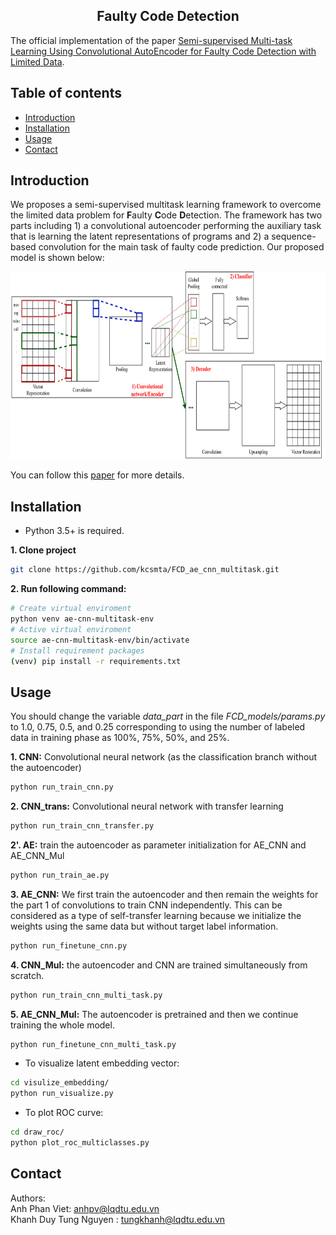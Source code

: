 <h2 align="center">
Faulty Code Detection 
</h2>

The official implementation of the paper [Semi-supervised Multi-task Learning Using Convolutional AutoEncoder for Faulty Code Detection with Limited Data]().

<!-- Table of content-->

## Table of contents
* [Introduction](#introduction)
* [Installation](#installation)
* [Usage](#usage)
* [Contact](#contact)


## Introduction
We proposes a semi-supervised multitask learning framework to overcome the limited data problem for **F**aulty **C**ode **D**etection. 
The framework has two parts including 1) a convolutional autoencoder performing the auxiliary task that is learning the latent representations of programs 
and 2) a sequence-based convolution for the main task of faulty code prediction. Our proposed model is shown below:

<p align="center">
<img src="resources/model.png" width="800" height="300" title="Multi-task learning model">
</p>

You can follow this [paper]() for more details.

## Installation

* Python 3.5+ is required.

**1. Clone project**

```sh
git clone https://github.com/kcsmta/FCD_ae_cnn_multitask.git
```

**2. Run following command:**

```sh
# Create virtual enviroment
python venv ae-cnn-multitask-env
# Active virtual enviroment
source ae-cnn-multitask-env/bin/activate
# Install requirement packages
(venv) pip install -r requirements.txt
```

## Usage
You should change the variable *data_part* in the file *FCD_models/params.py* to 1.0, 0.75, 0.5, and 0.25 corresponding to using the number of labeled data in training phase as 100%, 75%, 50%, and 25%.

**1. CNN:** Convolutional neural network (as the classification branch without the autoencoder)
```sh
python run_train_cnn.py
```
**2. CNN_trans:** Convolutional neural network with transfer learning
```sh
python run_train_cnn_transfer.py
```
**2'. AE:** train the autoencoder as parameter initialization for AE_CNN and AE_CNN_Mul
```sh
python run_train_ae.py
```
**3. AE_CNN:** We first train the autoencoder and then remain the weights
for the part 1 of convolutions to train CNN independently. This can
be considered as a type of self-transfer learning because we initialize the
weights using the same data but without target label information.
```sh
python run_finetune_cnn.py
```
**4. CNN_Mul:** the autoencoder and CNN are trained simultaneously from scratch.
```sh
python run_train_cnn_multi_task.py
```

**5. AE_CNN_Mul:** The autoencoder is pretrained and then we continue training the whole model.
```sh
python run_finetune_cnn_multi_task.py
```

* To visualize latent embedding vector:
```sh
cd visulize_embedding/
python run_visualize.py
```

* To plot ROC curve:
```sh
cd draw_roc/
python plot_roc_multiclasses.py
```

## Contact
Authors: \
Anh Phan Viet: anhpv@lqdtu.edu.vn \
Khanh Duy Tung Nguyen : tungkhanh@lqdtu.edu.vn
